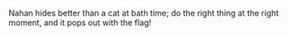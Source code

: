 Nahan hides better than a cat at bath time; do the right thing at the right moment, and it pops out with the flag!
